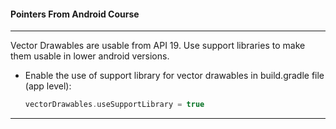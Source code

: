 #### Pointers From Android Course
---
Vector Drawables are usable from API 19. Use support libraries to make them usable in lower android versions.
- Enable the use of support library for vector drawables in build.gradle file (app level):
   ```kotlin
   vectorDrawables.useSupportLibrary = true
   ```
---
